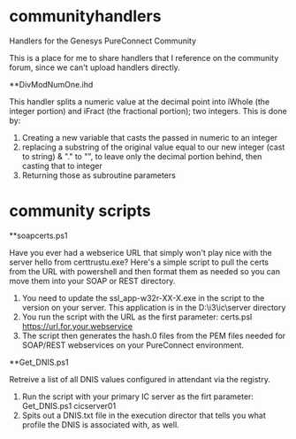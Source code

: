# communityhandlers
Handlers for the Genesys PureConnect Community

This is a place for me to share handlers that I reference on the community forum, since we can't upload handlers directly.

**DivModNumOne.ihd

This handler splits a numeric value at the decimal point into iWhole (the integer portion) and iFract (the fractional portion); two integers.  This is done by:
1. Creating a new variable that casts the passed in numeric to an integer
2. replacing a substring of the original value equal to our new integer (cast to string) & "." to "", to leave only the decimal portion behind, then casting that to integer
3. Returning those as subroutine parameters



# community scripts

**soapcerts.ps1

Have you ever had a webserice URL that simply won't play nice with the server hello from certtrustu.exe?  Here's a simple script to pull the certs from the URL with powershell and then format them as needed so you can move them into your SOAP or REST directory.

1.  You need to update the ssl_app-w32r-XX-X.exe in the script to the version on your server.  This application is in the D:\i3\ic\server directory
2.  You run the script with the URL as the first parameter:  certs.psl https://url.for.your.webservice
3.  The script then generates the hash.0 files from the PEM files needed for SOAP/REST webservices on your PureConnect environment.

**Get_DNIS.ps1

Retreive a list of all DNIS values configured in attendant via the registry.

1. Run the script with your primary IC server as the firt parameter:  Get_DNIS.ps1 cicserver01
2. Spits out a DNIS.txt file in the execution director that tells you what profile the DNIS is associated with, as well.
